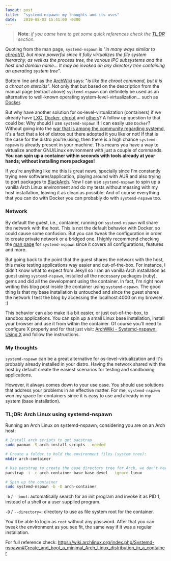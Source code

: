```yaml
---
layout: post
title:  "systemd-nspawn: my thoughts and its uses"
date:   2019-08-03 15:41:00 -0300
---
```


<div>
  <p><blockquote><strong>Note</strong>: <i>if you came here to get some quick references check the <a href="#engagement">TL;DR</a> section.</i></blockquote></p>
</div>

Quoting from the man page, `systemd-nspawn` is "*in many ways similar to <a href="http://man7.org/linux/man-pages/man1/chroot.1.html" target="_blank_">
chroot(1)</a>, but more powerful since it fully virtualizes the file system hierarchy, as well as the process tree, the various IPC subsystems and the host
and domain name... It may be invoked on any directory tree containing an operating system tree*".

Bottom line and as the <a href="https://wiki.archlinux.org/index.php/Systemd-nspawn" target="_blank">ArchWiki</a> says: "*is like the chroot command, but it
is a chroot on steroids*". Not only that but based on the description from the manual page (extract above) `systemd-nspawn` can definitely be used as an
alternative to well-known operating system-level-virtualization... such as <a href="https://en.wikipedia.org/wiki/Docker_(software)" target="_blank">Docker</a>.

But why have another solution for os-level-virtualization (containers) if we already have <a href="https://en.wikipedia.org/wiki/LXC" target="_blank">LXC</a>,
<a href="https://www.docker.com/" target="_blank"> Docker</a>, <a href="https://en.wikipedia.org/wiki/Chroot" target="_blank">chroot</a> and
<a href=" https://en.wikipedia.org/wiki/OS-level_virtualisation#Implementations" target=" _blank"> others</a>? A follow up question to that could be: Why should I use
`systemd-nspawn` if I can easily use `Docker`? Without going into the <a href="https://www.reddit.com/r/archlinux/comments/4lzxs3/why_did_archlinux_embrace_systemd/d3rhxlc/"
target="_blank">war that is among the community regarding systemd</a>, it's a fact that a lot of distros out there adopted it you like or not! If that is the case for
the distro you're using, then there is a high chance `systemd-nspawn` is already present in your machine. This means you have a way to virtualize another GNU/Linux
environment with just a couple of commands. **You can spin up a container within seconds with tools already at your hands; without installing more packages!**

If you're anything like me this is great news, specially since I'm constantly trying new softwares/application, playing around with AUR and also trying to
port packages to <a href="https://blackarch.org/" target="_blank">BlackArch</a>. Now I can use `systemd-nspawn` to spin up a vanilla Arch Linux environment and do
my tests without messing with my host installation, leaving it as clean as possible. And of course everything that you can do with Docker you can probably do with
`systemd-nspawn` too.

### Network

By default the guest, i.e., container, running on `systemd-nspawn` will share the network with the host. This is not the default behavior with Docker, so could
cause some confusion. But you can tweak the configuration in order to create private network or a bridged one. I highly recommend checking the
<a href="http://man7.org/linux/man-pages/man1/systemd-nspawn.1.html" target="_blank">man page</a> for `systemd-nspawn` since it covers all configurations,
features and more.

But going back to the point that the guest shares the network with the host, this make testing applications way easier and out-of-the-box. For instance, I didn't
know what to expect from Jekyll so I ran an vanilla Arch installation as guest using `systemd-nspawn`, installed all the necessary packages (ruby), gems and did
all the development using the container. In fact, I'm right now writing this blog post inside the container using `systemd-nspawn`. The good thing is that my base
installation is untouched and since the guest shares the network I test the blog by accessing the localhost:4000 on my browser. :)

This behavior can also make it a bit easier, or just out-of-the-box, to sandbox applications. You can spin up a small Linux base installation, install your browser
and use it from within the container. Of course you'll need to configure X properly and for that just visit:
<a href="https://wiki.archlinux.org/index.php/Systemd-nspawn#Use_an_X_environment" target="_blank">ArchWiki - Systemd-nspawn: Using X</a> and follow the instructions.

### My thoughts

`systemd-nspawn` can be a great alternative for os-level-virtualization and it's probably already installed in your distro. Having the network shared with the host
by default create the easiest scenarios for testing and sandboxing applications.

However, it always comes down to your use case. You should use solutions that address your problems in an effective matter. For me, `systemd-nspawn` won my space
for containers since it is easy to use and already in my system (base installation).

<div id="engagement">
  <h3>TL;DR: Arch Linux using systemd-nspawn</h3><p></p>
</div>

Running an Arch Linux on systemd-nspawn, considering you are on an Arch host:

```bash
# Install arch scripts to get pacstrap
sudo pacman -S arch-install-scripts --needed

# Create a folder to hold the environment files (system tree):
mkdir arch-container

# Use pacstrap to create the base directory tree for Arch, we don't need the kernel
pacstrap -i -c arch-container base base-devel --ignore linux

# Spin up the container
sudo systemd-nspawn -b -D arch-container
```

`-b` / `--boot`: automatically search for an init program and invoke it as PID 1, instead of a shell or a user supplied program.

`-D` / `--directory=`: directory to use as file system root for the container.

You'll be able to login as `root` without any password. After that you can tweak the environment as you see fit, the same way if it was a regular installation.

For full reference check:
<a href="https://wiki.archlinux.org/index.php/Systemd-nspawn#Create_and_boot_a_minimal_Arch_Linux_distribution_in_a_container" target="_blank">https://wiki.archlinux.org/index.php/Systemd-nspawn#Create_and_boot_a_minimal_Arch_Linux_distribution_in_a_container</a>
